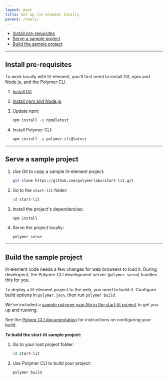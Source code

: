 ```yaml
---
layout: post
title: Set up lit-element locally
parent: /tools/
---
```


* [Install pre-requisites](#install)
* [Serve a sample project](#serve)
* [Build the sample project](#build)

<hr/>

<a id="install"></a>

## Install pre-requisites 

To work locally with lit-element, you'll first need to install Git, npm and Node.js, and the Polymer CLI. 

1.  [Install Git](https://git-scm.com/book/en/v2/Getting-Started-Installing-Git).

2.  [Install npm and Node.js](https://nodejs.org/en/).

3.  Update npm:
    
    ```bash
    npm install -g npm@latest
    ```

4.  Install Polymer CLI: 

    ```bash
    npm install -g polymer-cli@latest
    ```

<hr/>

<a id="serve"></a>

## Serve a sample project

1.  Use Git to copy a sample lit-element project:

    ```bash
    git clone https://github.com/polymerlabs/start-lit.git
    ```

2.  Go to the `start-lit` folder:

    ```bash
    cd start-lit
    ```

3.  Install the project's dependencies: 

    ```bash
    npm install
    ```

4.  Serve the project locally:

    ```bash
    polymer serve
    ```

<hr/>

<a id="build"></a>

## Build the sample project

lit-element code needs a few changes for web browsers to load it. During developent, the Polymer CLI development server (`polymer serve`) handles this for you.

To deploy a lit-element project to the web, you need to build it. Configure build options in `polymer.json`, then run `polymer build`.

We've included a [sample polymer.json file in the start-lit project](https://github.com/polymerlabs/start-lit/link-to/polymer.json) to get you up and running.

See the [Polymr CLI documentation](https://www.polymer-project.org/3.0/docs/tools/polymer-cli) for instructions on configuring your build.

**To build the start-lit sample project:**

1.  Go to your root project folder:

    ```bash
    cd start-lit
    ```

2.  Use Polymer CLI to build your project:

    ```bash
    polymer build    
    ```

